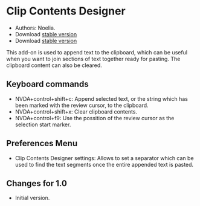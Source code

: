 # Clip Contents Designer #
- Authors: Noelia.
- Download [stable version][1]
- Download [stable version][2]

This add-on is used to append text to the clipboard, which can be useful when you want to join sections of text together ready for pasting.
The clipboard content can also be cleared.

## Keyboard commands ##
- NVDA+control+shift+c: Append selected text, or the string which has been marked with the review cursor, to the clipboard.
- NVDA+control+shift+x: Clear clipboard contents.
- NVDA+control+f9: Use the possition of the review cursor as the selection start marker.

## Preferences Menu ##
- Clip Contents Designer settings: Allows to set a separator which can be used to find the text segments once the entire appended text is pasted.


## Changes for 1.0 ##
- Initial version.

[1]: http://addons.nvda-project.org/files/get.php?file=ccd

[2]: http://addons.nvda-project.org/files/get.php?file=ccd-dev
